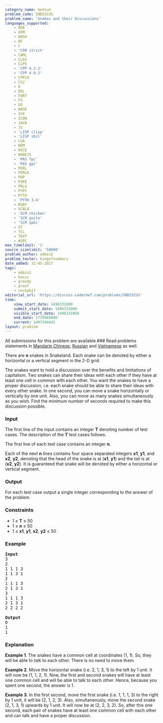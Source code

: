 ```yaml
---
category_name: medium
problem_code: SNDISCUS
problem_name: 'Snakes and their Discussions'
languages_supported:
    - ADA
    - ASM
    - BASH
    - BF
    - C
    - 'C99 strict'
    - CAML
    - CLOJ
    - CLPS
    - 'CPP 4.3.2'
    - 'CPP 4.9.2'
    - CPP14
    - CS2
    - D
    - ERL
    - FORT
    - FS
    - GO
    - HASK
    - ICK
    - ICON
    - JAVA
    - JS
    - 'LISP clisp'
    - 'LISP sbcl'
    - LUA
    - NEM
    - NICE
    - NODEJS
    - 'PAS fpc'
    - 'PAS gpc'
    - PERL
    - PERL6
    - PHP
    - PIKE
    - PRLG
    - PYPY
    - PYTH
    - 'PYTH 3.4'
    - RUBY
    - SCALA
    - 'SCM chicken'
    - 'SCM guile'
    - 'SCM qobi'
    - ST
    - TCL
    - TEXT
    - WSPC
max_timelimit: '1'
source_sizelimit: '50000'
problem_author: admin2
problem_tester: kingofnumbers
date_added: 31-05-2017
tags:
    - admin2
    - basic
    - greedy
    - proof
    - snckpb17
editorial_url: 'https://discuss.codechef.com/problems/SNDISCUS'
time:
    view_start_date: 1496331000
    submit_start_date: 1496331000
    visible_start_date: 1496331000
    end_date: 1735669800
    current: 1497284442
layout: problem
---
```

All submissions for this problem are available.### Read problems statements in [Mandarin Chinese](http://www.codechef.com/download/translated/SNCKPB17/mandarin/SNDISCUS.pdf), [Russian](http://www.codechef.com/download/translated/SNCKPB17/russian/SNDISCUS.pdf) and [Vietnamese](http://www.codechef.com/download/translated/SNCKPB17/vietnamese/SNDISCUS.pdf) as well.

There are **n** snakes in Snakeland. Each snake can be denoted by either a horizontal or a vertical segment in the 2-D grid.

The snakes want to hold a discussion over the benefits and limitations of capitalism. Two snakes can share their ideas with each other if they have at least one cell in common with each other. You want the snakes to have a proper discussion, i.e. each snake should be able to share their ideas with every other snake. In one second, you can move a snake horizontally or vertically by one unit. Also, you can move as many snakes simultaneously as you wish. Find the minimum number of seconds required to make this discussion possible.

### Input

The first line of the input contains an integer **T** denoting number of test cases. The description of the **T** test cases follows.

The first line of each test case contains an integer **n**.

Each of the next **n** lines contains four space separated integers **x1**, **y1**, and **x2**, **y2**, denoting that the head of the snake is at (**x1**, **y1**) and the tail is at (**x2**, **y2**). It is guaranteed that snake will be denoted by either a horizontal or vertical segment.

### Output

For each test case output a single integer corresponding to the answer of the problem.

### Constraints

- 1 ≤ **T** ≤ 50
- 1 ≤ **n** ≤ 50
- 1 ≤ **x1**, **y1**, **x2**, **y2** ≤ 50

### Example

<pre>
<b>Input</b>
3
2
1 1 1 3
1 1 3 1
2
1 1 1 3
2 1 3 1
3
1 1 1 3
2 1 3 1
2 2 2 2

<b>Output</b>
0
1
1
</pre>
### Explanation

**Example 1**. The snakes have a common cell at coordinates (1, 1). So, they will be able to talk to each other. There is no need to move them.

**Example 2**. Move the horizontal snake (i.e. 2, 1, 3, 1) to the left by 1 unit. It will now be (1, 1, 2, 1). Now, the first and second snakes will have at least one common cell and will be able to talk to each other. Hence, because you spent one second, the answer is 1.

**Example 3**. In the first second, move the first snake (i.e. 1, 1, 1, 3) to the right by 1 unit, it will be (2, 1, 2, 3). Also, simultaneously, move the second snake (2, 1, 3, 1) upwards by 1 unit. It will now be at (2, 2, 3, 2). So, after this one second, each pair of snakes have at least one common cell with each other and can talk and have a proper discussion.
